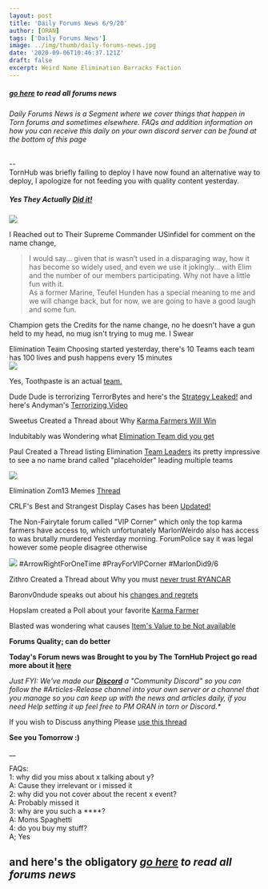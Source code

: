 ```yaml
---
layout: post
title: 'Daily Forums News 6/9/20'
author: [ORAN]
tags: ['Daily Forums News']
image: ../img/thumb/daily-forums-news.jpg
date: '2020-09-06T10:46:37.121Z'
draft: false
excerpt: Weird Name Elimination Barracks Faction   
---
```


##### _[go here](../../tags/daily-forums-news/) to read all forums news_   



###### Daily Forums News is a Segment where we cover things that happen in Torn forums and sometimes elsewhere. FAQs and addition information on how you can receive this daily on your own discord server can be found at the bottom of this page  

--  
TornHub was briefly failing to deploy I have now found an alternative way to deploy, I apologize for not feeding you with quality content yesterday.  

##### Yes They Actually [Did it!](https://www.torn.com/forums.php#/p=threads&f=9&t=16184176)
![](https://i.oran.pw/images/hoVus.jpg)  

I Reached out to Their Supreme Commander USinfidel for comment on the name change,
>I would say... given that is wasn’t used in a disparaging way, how it has become so widely used, and even we use it jokingly... with Elim and the number of our members participating. Why not have a little fun with it.  
As a former Marine, Teufel Hunden has a special meaning to me and we will change back, but for now, we are going to have a good laugh and some fun.  

Champion gets the Credits for the name change, no he doesn't have a gun held to my head, no mug isn't trying to mug me. I Swear  

Elimination Team Choosing started yesterday, there's 10 Teams each team has 100 lives and push happens every 15 minutes  
![](https://i.gyazo.com/d613a06b8bb22626bc42e5a0126840df.png  
)

Yes, Toothpaste is an actual [team.](https://www.torn.com/forums.php#/p=threads&f=2&t=16183863&b=0&a=0)   

Dude Dude is terrorizing TerrorBytes and here's the [Strategy Leaked!](https://www.torn.com/forums.php#/p=threads&f=2&t=16184080&b=0&a=0)  and here's Andyman's [Terrorizing Video](https://www.torn.com/forums.php#/p=threads&f=2&t=16184048&b=0&a=0)  

Sweetus Created a Thread about Why [Karma Farmers Will Win](https://www.torn.com/forums.php#/p=threads&f=2&t=16183921&b=0&a=0)  

Indubitably was Wondering what [Elimination Team did you get](https://www.torn.com/forums.php#/p=threads&f=2&t=16183800&b=0&a=0)   

Paul Created a Thread listing Elimination [Team Leaders](https://www.torn.com/forums.php?p=threads&f=2&t=16183984&b=0&a=0) its pretty impressive to see a no name brand called "placeholder" leading multiple teams   

![](https://i.gyazo.com/a0a0cf79197f7d3e60e546c5797d76c6.png)  

Elimination Zom13 Memes [Thread](https://www.torn.com/forums.php#/p=threads&f=2&t=16184004&b=0&a=0)    

CRLF's Best and Strangest Display Cases has been [Updated!](https://www.torn.com/forums.php#/p=threads&f=2&t=16164370&b=0&a=0)    

The Non-Fairytale forum called "VIP Corner" which only the top karma farmers have access to, which unfortunately MarlonWeirdo also has access to was brutally murdered Yesterday morning. ForumPolice say it was legal however some people disagree otherwise  

![](https://i.gyazo.com/b3bf1232f83528ce3b4d9e5b906b2bbb.png)
 #ArrowRightForOneTime #PrayForVIPCorner #MarlonDid9/6  

Zithro Created a Thread about Why you must [never trust RYANCAR](https://www.torn.com/forums.php#/p=threads&f=2&t=16183623&b=0&a=0)  

Baronv0ndude speaks out about his [changes and regrets](Baronv0ndude)  

Hopslam created a Poll about your favorite [Karma Farmer](https://www.torn.com/forums.php#/p=threads&f=2&t=16183862&b=0&a=0)  

Blasted was wondering what causes [Item's Value to be Not available](https://www.torn.com/forums.php#/p=threads&f=3&t=16184160)  


**Forums Quality; can do better**

**Today's Forum news was Brought to you by The TornHub Project go read more about it [here](https://torn.oran.pw/welcome-to-tornhub/)**   

_Just FYI: We've made our **[Discord](https://discord.gg/yvNCTXB)** a "Community Discord" so you can follow the #Articles-Release channel into your own server or a channel that you manage so you can keep up with the news and articles daily, if you need Help setting it up feel free to PM ORAN in torn or Discord.*_   

If you wish to Discuss anything Please [use this thread](https://www.torn.com/forums.php#/p=threads&f=2&t=16166542)   

**See you Tomorrow :)**  

__

FAQs:  
1: why did you miss about x talking about y?  
A: Cause they irrelevant or i missed it   
2: why did you not cover about the recent x event?  
A: Probably missed it  
3: why are you such a ****?  
A: Moms Spaghetti  
4: do you buy my stuff?  
A; Yes  

## and here's the obligatory _[go here](../../tags/daily-forums-news/) to read all forums news_  
